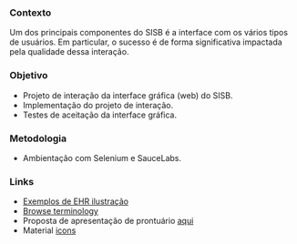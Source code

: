 ### Contexto

Um dos principais componentes do SISB é a interface com os vários tipos de usuários. 
Em particular, o sucesso é de forma significativa impactada pela qualidade dessa interação.

### Objetivo
- Projeto de interação da interface gráfica (web) do SISB.
- Implementação do projeto de interação. 
- Testes de aceitação da interface gráfica.

### Metodologia
- Ambientação com Selenium e SauceLabs. 

### Links
- [Exemplos de EHR ilustração](https://www.ehrscape.com/phr.html)
- [Browse terminology](https://www.ehrscape.com/terminology-demo.html)
- Proposta de apresentação de prontuário [aqui](https://www.ehrscape.com/flip/index.html)
- Material [icons](https://material.io/icons/)


